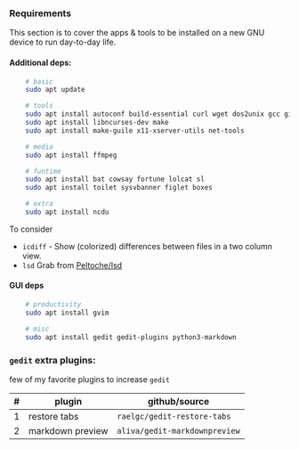 ### Requirements

This section is to cover the apps & tools to be installed on a new GNU device to run day-to-day life.

#### Additional deps:
```sh
	# basic
	sudo apt update

	# tools
	sudo apt install autoconf build-essential curl wget dos2unix gcc git
	sudo apt install libncurses-dev make
	sudo apt install make-guile x11-xserver-utils net-tools

	# media
	sudo apt install ffmpeg

	# funtime
	sudo apt install bat cowsay fortune lolcat sl
	sudo apt install toilet sysvbanner figlet boxes

	# extra
	sudo apt install ncdu
```

To consider
* `icdiff` - Show (colorized) differences between files in a two column view.
* `lsd` Grab from [Peltoche/lsd](https://github.com/Peltoche/lsd/releases/download)

#### GUI deps
```sh
	# productivity
	sudo apt install gvim

	# misc
	sudo apt install gedit gedit-plugins python3-markdown
```
### `gedit` extra plugins:

few of my favorite plugins to increase `gedit`

|#|plugin|github/source
|-|-|-
|1|restore tabs|`raelgc/gedit-restore-tabs`
|2|markdown preview|`aliva/gedit-markdownpreview`
